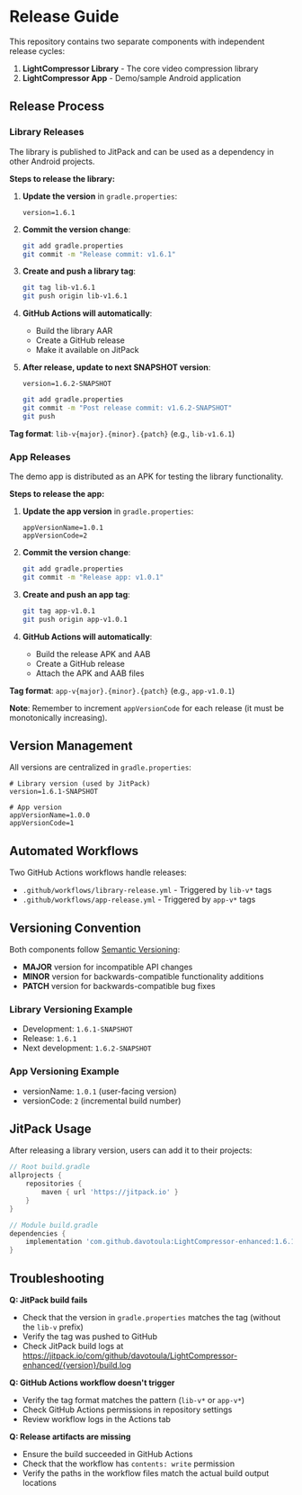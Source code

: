 # Release Guide

This repository contains two separate components with independent release cycles:
1. **LightCompressor Library** - The core video compression library
2. **LightCompressor App** - Demo/sample Android application

## Release Process

### Library Releases

The library is published to JitPack and can be used as a dependency in other Android projects.

**Steps to release the library:**

1. **Update the version** in `gradle.properties`:
   ```properties
   version=1.6.1
   ```

2. **Commit the version change**:
   ```bash
   git add gradle.properties
   git commit -m "Release commit: v1.6.1"
   ```

3. **Create and push a library tag**:
   ```bash
   git tag lib-v1.6.1
   git push origin lib-v1.6.1
   ```

4. **GitHub Actions will automatically**:
   - Build the library AAR
   - Create a GitHub release
   - Make it available on JitPack

5. **After release, update to next SNAPSHOT version**:
   ```properties
   version=1.6.2-SNAPSHOT
   ```
   ```bash
   git add gradle.properties
   git commit -m "Post release commit: v1.6.2-SNAPSHOT"
   git push
   ```

**Tag format**: `lib-v{major}.{minor}.{patch}` (e.g., `lib-v1.6.1`)

### App Releases

The demo app is distributed as an APK for testing the library functionality.

**Steps to release the app:**

1. **Update the app version** in `gradle.properties`:
   ```properties
   appVersionName=1.0.1
   appVersionCode=2
   ```

2. **Commit the version change**:
   ```bash
   git add gradle.properties
   git commit -m "Release app: v1.0.1"
   ```

3. **Create and push an app tag**:
   ```bash
   git tag app-v1.0.1
   git push origin app-v1.0.1
   ```

4. **GitHub Actions will automatically**:
   - Build the release APK and AAB
   - Create a GitHub release
   - Attach the APK and AAB files

**Tag format**: `app-v{major}.{minor}.{patch}` (e.g., `app-v1.0.1`)

**Note**: Remember to increment `appVersionCode` for each release (it must be monotonically increasing).

## Version Management

All versions are centralized in `gradle.properties`:

```properties
# Library version (used by JitPack)
version=1.6.1-SNAPSHOT

# App version
appVersionName=1.0.0
appVersionCode=1
```

## Automated Workflows

Two GitHub Actions workflows handle releases:

- `.github/workflows/library-release.yml` - Triggered by `lib-v*` tags
- `.github/workflows/app-release.yml` - Triggered by `app-v*` tags

## Versioning Convention

Both components follow [Semantic Versioning](https://semver.org/):
- **MAJOR** version for incompatible API changes
- **MINOR** version for backwards-compatible functionality additions
- **PATCH** version for backwards-compatible bug fixes

### Library Versioning Example
- Development: `1.6.1-SNAPSHOT`
- Release: `1.6.1`
- Next development: `1.6.2-SNAPSHOT`

### App Versioning Example
- versionName: `1.0.1` (user-facing version)
- versionCode: `2` (incremental build number)

## JitPack Usage

After releasing a library version, users can add it to their projects:

```gradle
// Root build.gradle
allprojects {
    repositories {
        maven { url 'https://jitpack.io' }
    }
}

// Module build.gradle
dependencies {
    implementation 'com.github.davotoula:LightCompressor-enhanced:1.6.1'
}
```

## Troubleshooting

**Q: JitPack build fails**
- Check that the version in `gradle.properties` matches the tag (without the `lib-v` prefix)
- Verify the tag was pushed to GitHub
- Check JitPack build logs at https://jitpack.io/com/github/davotoula/LightCompressor-enhanced/{version}/build.log

**Q: GitHub Actions workflow doesn't trigger**
- Verify the tag format matches the pattern (`lib-v*` or `app-v*`)
- Check GitHub Actions permissions in repository settings
- Review workflow logs in the Actions tab

**Q: Release artifacts are missing**
- Ensure the build succeeded in GitHub Actions
- Check that the workflow has `contents: write` permission
- Verify the paths in the workflow files match the actual build output locations
